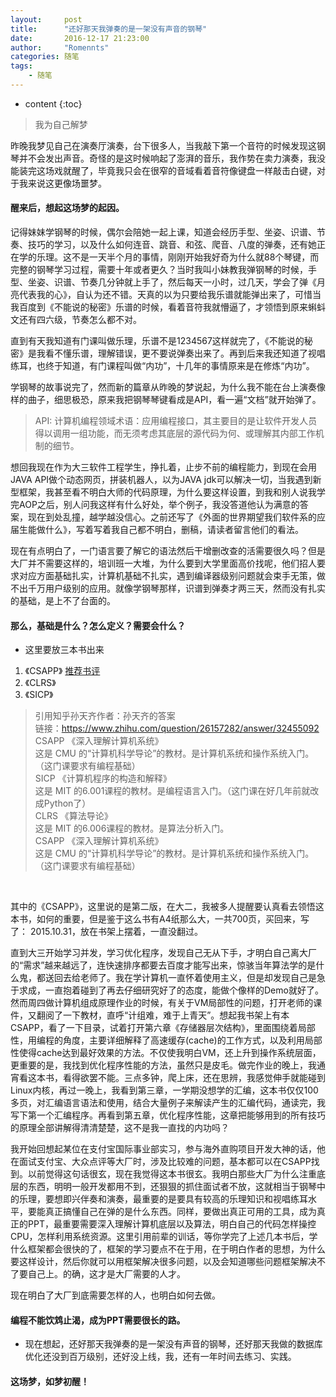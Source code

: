 ```yaml
---
layout:     post
title:      "还好那天我弹奏的是一架没有声音的钢琴"
date:       2016-12-17 21:23:00
author:     "Romennts"
categories: 随笔
tags:
    - 随笔
---
```



* content
{:toc}

> 我为自己解梦

昨晚我梦见自己在演奏厅演奏，台下很多人，当我敲下第一个音符的时候发现这钢琴并不会发出声音。奇怪的是这时候响起了澎湃的音乐，我作势在卖力演奏，我没能装完这场戏就醒了，毕竟我只会在很窄的音域看着音符像键盘一样敲击白键，对于我来说这更像场噩梦。




#### 醒来后，想起这场梦的起因。

记得妹妹学钢琴的时候，偶尔会陪她一起上课，知道会经历手型、坐姿、识谱、节奏、技巧的学习，以及什么如何连音、跳音、和弦、爬音、八度的弹奏，还有她正在学的乐理。这不是一天半个月的事情，刚刚开始我好奇为什么就88个琴键，而完整的钢琴学习过程，需要十年或者更久？当时我叫小妹教我弹钢琴的时候，手型、坐姿、识谱、节奏几分钟就上手了，然后每天一小时，过几天，学会了弹《月亮代表我的心》，自认为还不错。天真的以为只要给我乐谱就能弹出来了，可惜当我百度到《不能说的秘密》乐谱的时候，看着音符我就懵逼了，才领悟到原来蝌蚪文还有四六级，节奏怎么都不对。

直到有天我知道有门课叫做乐理，乐谱不是1234567这样就完了，《不能说的秘密》是我看不懂乐谱，理解错误，更不要说弹奏出来了。再到后来我还知道了视唱练耳，也终于知道，有门课程叫做“内功”，十几年的事情原来是在修炼“内功”。

学钢琴的故事说完了，然而新的篇章从昨晚的梦说起，为什么我不能在台上演奏像样的曲子，细思极恐，原来我把钢琴琴键看成是API，看一遍“文档”就开始弹了。

> API: 计算机编程领域术语：应用编程接口，其主要目的是让软件开发人员得以调用一组功能，而无须考虑其底层的源代码为何、或理解其内部工作机制的细节。

想回我现在作为大三软件工程学生，挣扎着，止步不前的编程能力，到现在会用JAVA API做个动态网页，拼装机器人，以为JAVA jdk可以解决一切，当我遇到新型框架，我甚至看不明白大师的代码原理，为什么要这样设置，到我和别人说我学完AOP之后，别人问我这样有什么好处，举个例子，我没答道他认为满意的答案，现在到处乱撞，越学越没信心。之前还写了《外面的世界期望我们软件系的应届生能做什么》，写着写着我自己都不明白，删稿，请读者留言他们的看法。

现在有点明白了，一门语言要了解它的语法然后干增删改查的活需要很久吗？但是大厂并不需要这样的，培训班一大堆，为什么要到大学里面高价找呢，他们招人要求对应方面基础扎实，计算机基础不扎实，遇到编译器级别问题就会束手无策，做不出千万用户级别的应用。就像学钢琴那样，识谱到弹奏才两三天，然而没有扎实的基础，是上不了台面的。

#### 那么，基础是什么？怎么定义？需要会什么？

* 这里要放三本书出来
1. 《CSAPP》  [推荐书评](https://book.douban.com/review/3150951/)
2. 《CLRS》
3. 《SICP》

>  引用知乎孙天齐作者：孙天齐的答案 <br>
链接：https://www.zhihu.com/question/26157282/answer/32455092<br>
CSAPP 《深入理解计算机系统》<br>
这是 CMU 的“计算机科学导论”的教材。是计算机系统和操作系统入门。（这门课要求有编程基础）<br>
SICP 《计算机程序的构造和解释》<br>
这是 MIT 的6.001课程的教材。是编程语言入门。（这门课在好几年前就改成Python了）<br>
CLRS 《算法导论》<br>
这是 MIT 的6.006课程的教材。是算法分析入门。<br>
CSAPP 《深入理解计算机系统》<br>
这是 CMU 的“计算机科学导论”的教材。是计算机系统和操作系统入门。（这门课要求有编程基础）
<br>

其中的《CSAPP》，这里说的是第二版，在大二，我被多人提醒要认真看去领悟这本书，如何的重要，但是鉴于这么书有A4纸那么大，一共700页，买回来，写了： 2015.10.31，放在书架上摆着，一直没翻过。

直到大三开始学习并发，学习优化程序，发现自己无从下手，才明白自己离大厂的“需求”越来越远了，连快速排序都要去百度才能写出来，惊骇当年算法学的是什么鬼，都送回去给老师了。我在学计算机一直怀着使用主义，但是却发现自己是急于求成，一直抱着碰到了再去仔细研究好了的态度，能做个像样的Demo就好了。然而周四做计算机组成原理作业的时候，有关于VM局部性的问题，打开老师的课件，又翻阅了一下教材，直呼“计组难，难于上青天”。想起我书架上有本CSAPP，看了一下目录，试着打开第六章《存储器层次结构》，里面围绕着局部性，用编程的角度，主要详细解释了高速缓存(cache)的工作方式，以及利用局部性使得cache达到最好效果的方法。不仅使我明白VM，还上升到操作系统层面，更重要的是，我找到优化程序性能的方法，虽然只是皮毛。做完作业的晚上，我通宵看这本书，看得欲罢不能。三点多钟，爬上床，还在思辨，我感觉伸手就能碰到Linux内核，再过一晚上，我看到第三章，一学期没想学的汇编，这本书仅仅100多页，对汇编语言语法和使用，结合大量例子来解读产生的汇编代码，通读完，我写下第一个汇编程序。再看到第五章，优化程序性能，这章把能够用到的所有技巧的原理全部讲解得清清楚楚，这不是我一直找的内功吗？

我开始回想起某位在支付宝国际事业部实习，参与海外直购项目开发大神的话，他在面试支付宝、大众点评等大厂时，涉及比较难的问题，基本都可以在CSAPP找到。以前觉得这句话很玄，现在我觉得这本书很玄。我明白那些大厂为什么注重底层的东西，明明一般开发都用不到，还狠狠的抓住面试者不放，这就相当于钢琴中的乐理，要想即兴伴奏和演奏，最重要的是要具有较高的乐理知识和视唱练耳水平，要能真正搞懂自己在弹的是什么东西。同样，要做出真正可用的工具，成为真正的PPT，最重要需要深入理解计算机底层以及算法，明白自己的代码怎样操控CPU，怎样利用系统资源。这里引用前辈的训话，等你学完了上述几本书后，学什么框架都会很快的了，框架的学习要点不在于用，在于明白作者的思想，为什么要这样设计，然后你就可以用框架解决很多问题，以及会知道哪些问题框架解决不了要自己上。的确，这才是大厂需要的人才。

现在明白了大厂到底需要怎样的人，也明白如何去做。

#### 编程不能饮鸩止渴，成为PPT需要很长的路。

* 现在想起，还好那天我弹奏的是一架没有声音的钢琴，还好那天我做的数据库优化还没到百万级别，还好没上线，我，还有一年时间去练习、实践。

#### 这场梦，如梦初醒！
